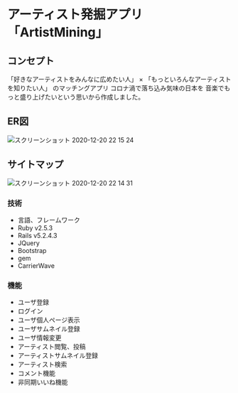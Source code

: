 # アーティスト発掘アプリ「ArtistMining」


## コンセプト
「好きなアーティストをみんなに広めたい人」
×
「もっといろんなアーティストを知りたい人」
のマッチングアプリ
コロナ渦で落ち込み気味の日本を
音楽でもっと盛り上げたいという思いから作成しました。

## ER図
![スクリーンショット 2020-12-20 22 15 24](https://user-images.githubusercontent.com/65433193/102714551-9ef10500-4312-11eb-8e41-0fc3ae0748c8.png)

## サイトマップ
![スクリーンショット 2020-12-20 22 14 31](https://user-images.githubusercontent.com/65433193/102714516-59ccd300-4312-11eb-96f5-161d92979dde.png)

### 技術
- 言語、フレームワーク 
 - Ruby v2.5.3
 - Rails v5.2.4.3
 - JQuery
 - Bootstrap
- gem
 - CarrierWave

### 機能
- ユーザ登録
- ログイン
- ユーザ個人ページ表示
- ユーザサムネイル登録
- ユーザ情報変更
- アーティスト閲覧、投稿
- アーティストサムネイル登録
- アーティスト検索
- コメント機能
- 非同期いいね機能


